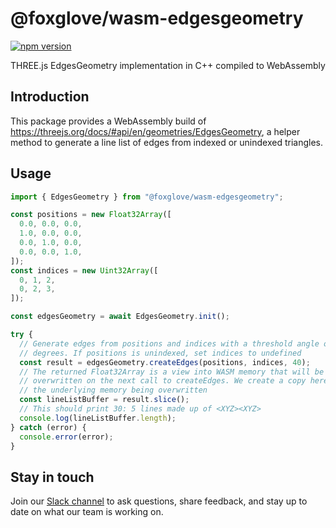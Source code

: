 # @foxglove/wasm-edgesgeometry

[![npm version](https://img.shields.io/npm/v/@foxglove/wasm-edgesgeometry)](https://www.npmjs.com/package/@foxglove/wasm-edgesgeometry)

THREE.js EdgesGeometry implementation in C++ compiled to WebAssembly

## Introduction

This package provides a WebAssembly build of https://threejs.org/docs/#api/en/geometries/EdgesGeometry, a helper method to generate a line list of edges from indexed or unindexed triangles.

## Usage

```ts
import { EdgesGeometry } from "@foxglove/wasm-edgesgeometry";

const positions = new Float32Array([
  0.0, 0.0, 0.0,
  1.0, 0.0, 0.0,
  0.0, 1.0, 0.0,
  0.0, 0.0, 1.0,
]);
const indices = new Uint32Array([
  0, 1, 2,
  0, 2, 3,
]);

const edgesGeometry = await EdgesGeometry.init();

try {
  // Generate edges from positions and indices with a threshold angle of 40
  // degrees. If positions is unindexed, set indices to undefined
  const result = edgesGeometry.createEdges(positions, indices, 40);
  // The returned Float32Array is a view into WASM memory that will be
  // overwritten on the next call to createEdges. We create a copy here to avoid
  // the underlying memory being overwritten
  const lineListBuffer = result.slice();
  // This should print 30: 5 lines made up of <XYZ><XYZ>
  console.log(lineListBuffer.length);
} catch (error) {
  console.error(error);
}
```

## Stay in touch

Join our [Slack channel](https://foxglove.dev/join-slack) to ask questions, share feedback, and stay up to date on what our team is working on.
